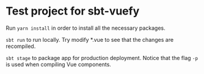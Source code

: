 Test project for sbt-vuefy
============================

Run `yarn install` in order to install all the necessary packages.

`sbt run` to run locally. Try modify *.vue to see that the changes are recompiled.

`sbt stage` to package app for production deployment. Notice that the flag `-p` is used when compiling Vue components.